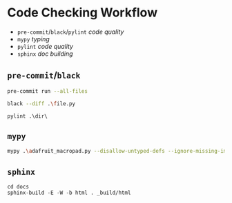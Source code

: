 # Code Checking Workflow

* `pre-commit`/`black`/`pylint` *code quality*
* `mypy` *typing*
* `pylint` *code quality*
* `sphinx` *doc building*

## `pre-commit`/`black`

```sh
pre-commit run --all-files
```

```sh
black --diff .\file.py
```

```
pylint .\dir\
```

## `mypy`

```sh
mypy .\adafruit_macropad.py --disallow-untyped-defs --ignore-missing-imports
```

## `sphinx`

```
cd docs
sphinx-build -E -W -b html . _build/html
```
